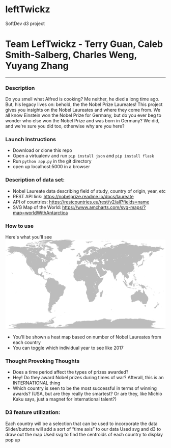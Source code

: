 # leftTwickz
SoftDev d3 project

# Team LefTwickz - Terry Guan, Caleb Smith-Salberg, Charles Weng, Yuyang Zhang
---

### Description
Do you smell what Alfred is cooking? Me neither, he died a long time ago. But, his legacy lives on: behold, the the Nobel Prize Laureates! This project gives you insights on the Nobel Laureates and where they come from. We all know Einstein won the Nobel Prize for Germany, but do you ever beg to wonder who else won the Nobel Prize and was born in Germany? We did, and we're sure you did too, otherwise why are you here?

### Launch Instructions
 * Download or clone this repo
 * Open a virtualenv and run `pip install json` and `pip install flask`
 * Run `python app.py` in the git directory
 * open up localhost:5000 in a browser

### Description of data set:
 * Nobel Laureate data describing field of study, country of origin, year, etc
 * REST API link: https://nobelprize.readme.io/docs/laureate
 * API of countries: https://restcountries.eu/rest/v2/all?fields=name
 * SVG Map of the World: https://www.amcharts.com/svg-maps/?map=worldWithAntarctica

### How to use
Here's what you'll see
![example](readme/world.svg "what you'll see")

 * You'll be shown a heat map based on number of Nobel Laureates from each country
 * You can toggle which individual year to see like 2017

### Thought Provoking Thoughts
 * Does a time period affect the types of prizes awarded?
 * Hey! Do they award Nobel prizes during times of war? Afterall, this is an INTERNATIONAL thing
 * Which country is seen to be the most successful in terms of winning awards? (USA, but are they really the smartest? Or are they, like Michio Kaku says, just a magnet for international talent?)

### D3 feature utilization:
Each country will be a selection that can be used to incorporate the data
Slider/buttons will add a sort of “time axis” to our data
Used svg and d3 to draw out the map
Used svg to find the centroids of each country to display pop up
